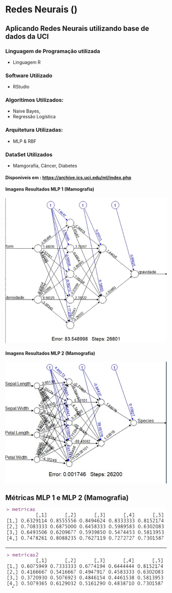 # Redes Neurais ()
## Aplicando Redes Neurais utilizando base de dados da UCI

### Linguagem de Programação utilizada
- Linguagem R
### Software Utilizado
- RStudio
### Algoritimos Utilizados: 
 - Naive Bayes,
 - Regressão Logística
 ### Arquitetura Utilizadas: 
 - MLP & RBF
 ### DataSet Utilizados
- Mamgorafia, Câncer, Diabetes
#### Disponíveis em : https://archive.ics.uci.edu/ml/index.php 
#### Imagens Resultados MLP 1 (Mamografia)
![MLP](https://github.com/danrleyney2210/Redes_Neurais_UEMA/blob/main/Images/mamografia/arquitetura%20MLP%2001.jpg)

#### Imagens Resultados MLP 2 (Mamografia)
![MLP2](https://github.com/danrleyney2210/Redes_Neurais_UEMA/blob/main/Images/mamografia/arquitetura%20MLP%2002.jpg)

## Métricas MLP 1 e MLP 2 (Mamografia)
![m1](https://github.com/danrleyney2210/Redes_Neurais_UEMA/blob/main/Images/mamografia/metricas%20MLP1.jpg)
- - - - - - - - - 
![m1](https://github.com/danrleyney2210/Redes_Neurais_UEMA/blob/main/Images/mamografia/METRICAS%202%20MLP.jpg)




